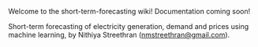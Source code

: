 Welcome to the short-term-forecasting wiki! Documentation coming soon!

Short-term forecasting of electricity generation, demand and prices using machine learning, by Nithiya Streethran (nmstreethran@gmail.com).